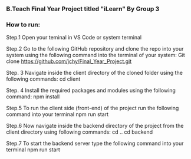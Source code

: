 ### B.Teach Final Year Project titled "iLearn" By Group 3 

### How to run:
Step.1 Open your teminal in VS Code or system terminal

Step.2 Go to the following GitHub repository and clone the repo into your system using the following command into the terminal of your system: 
	Git clone https://github.com/jchy/Final_Year_Project.git 
	
Step. 3 Navigate inside the client directory of the cloned folder using the following commands:
	cd client
	
Step. 4 Install the required packages and modules using the following command:
	npm install
	
Step.5 To run the client side (front-end) of the project run the following command into your terminal 
	npm run start
	
Step.6 Now navigate inside the backend directory of the project from the client directory using following commands:
	cd ..
	cd backend
	
Step.7 To start the backend server type the following command into your terminal 
	npm run start
	
